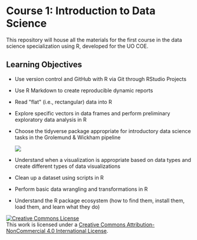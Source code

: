 # Course 1: Introduction to Data Science
This repository will house all the materials for the first course in the data science specialization using R, developed for the UO COE.

## Learning Objectives
- Use version control and GitHub with R via Git through RStudio Projects
- Use R Markdown to create reproducible dynamic reports
- Read "flat" (i.e., rectangular) data into R
- Explore specific vectors in data frames and perform preliminary exploratory data analysis in R
- Choose the tidyverse package appropriate for introductory data science tasks in the Grolemund & Wickham pipeline
  
  ![](http://moderndive.netlify.com/images/tidy1.png)
  
- Understand when a visualization is appropriate based on data types and create different types of data visualizations
- Clean up a dataset using scripts in R
- Perform basic data wrangling and transformations in R
- Understand the R package ecosystem (how to find them, install them, load them, and learn what they do)


<a rel="license" href="http://creativecommons.org/licenses/by-nc/4.0/"><img alt="Creative Commons License" style="border-width:0" src="https://i.creativecommons.org/l/by-nc/4.0/88x31.png" /></a><br />This work is licensed under a <a rel="license" href="http://creativecommons.org/licenses/by-nc/4.0/">Creative Commons Attribution-NonCommercial 4.0 International License</a>.

